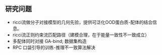 ## 研究问题
- ricci流做分子对接模型的几何先验，提供可泛化OOD蛋白质-配体的结合信息。
- ricci流正则约束流匹配路径（建模合理，在于能量一致性不一致成立） 
- 多配体同时对接 GA-bind; 数据集构造 
- RPC 口袋引导的训练-推理不一致算法解决
